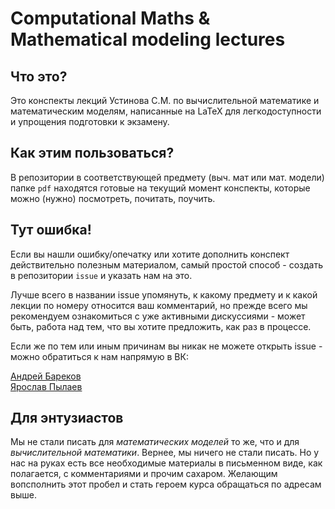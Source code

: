 # Computational Maths & Mathematical modeling lectures

## Что это?
Это конспекты лекций Устинова С.М. по вычислительной математике и математическим моделям, написанные на LaTeX для легкодоступности и упрощения подготовки к экзамену.

## Как этим пользоваться?
В репозитории в соответствующей предмету (выч. мат или мат. модели) папке `pdf` находятся готовые на текущий момент конспекты, которые можно (нужно) посмотреть, почитать, поучить.

## Тут ошибка!
Если вы нашли ошибку/опечатку или хотите дополнить конспект действительно полезным материалом, самый простой способ - создать в репозитории `issue` и указать нам на это.

Лучше всего в названии issue упомянуть, к какому предмету и к какой лекции по номеру относится ваш комментарий, но прежде всего мы рекомендуем ознакомиться с уже активными дискуссиями - может быть, работа над тем, что вы хотите предложить, как раз в процессе.

Если же по тем или иным причинам вы никак не можете открыть issue - можно обратиться к нам напрямую в ВК:

[Андрей Бареков](https://vk.com/vegtamr)<br>
[Ярослав Пылаев](https://vk.com/yarplv)

## Для энтузиастов
Мы не стали писать для *математических моделей* то же, что и для *вычислительной математики*. Вернее, мы ничего не стали писать. Но у нас на руках есть все необходимые материалы в письменном виде, как полагается, с комментариями и прочим сахаром. Желающим вопсполнить этот пробел и стать героем курса обращаться по адресам выше.
